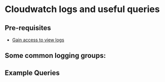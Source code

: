 # Cloudwatch logs and useful queries

## Pre-requisites

* [Gain access to view logs](https://gitlab.cee.redhat.com/service/app-interface/-/blob/master/docs/stonesoup/sop/getting-access.md)

## Some common logging groups:

<!-- TODO provide more up-to-date example queries; at first it might be helpful to use these as a starting point

* [hacbss02ue1.hacbs-kcp-syncer](https://us-east-1.console.aws.amazon.com/cloudwatch/home?region=us-east-1#logsV2:logs-insights$3FqueryDetail$3D~(end~0~start~-3600~timeType~'RELATIVE~unit~'seconds~editorString~'~isLiveTail~false~queryId~'~source~(~'hacbss02ue1.hacbs-kcp-syncer)))

* [hacbss02ue1.application-service](https://us-east-1.console.aws.amazon.com/cloudwatch/home?region=us-east-1#logsV2:logs-insights$3FqueryDetail$3D~(end~0~start~-3600~timeType~'RELATIVE~unit~'seconds~editorString~'~isLiveTail~false~queryId~'~source~(~'hacbss02ue1.application-service)))
* [hacbss02ue1.build-service](https://us-east-1.console.aws.amazon.com/cloudwatch/home?region=us-east-1#logsV2:logs-insights$3FqueryDetail$3D~(end~0~start~-3600~timeType~'RELATIVE~unit~'seconds~editorString~'~isLiveTail~false~queryId~'~source~(~'hacbss02ue1.build-service)))
* [hacbss02ue1.gitops](https://us-east-1.console.aws.amazon.com/cloudwatch/home?region=us-east-1#logsV2:logs-insights$3FqueryDetail$3D~(end~0~start~-3600~timeType~'RELATIVE~unit~'seconds~editorString~'~isLiveTail~false~queryId~'~source~(~'hacbss02ue1.gitops)))
* [hacbss02ue1.integration-service](https://us-east-1.console.aws.amazon.com/cloudwatch/home?region=us-east-1#logsV2:logs-insights$3FqueryDetail$3D~(end~0~start~-3600~timeType~'RELATIVE~unit~'seconds~editorString~'~isLiveTail~false~queryId~'~source~(~'hacbss02ue1.integration-service)))
* [hacbss02ue1.release-service](https://us-east-1.console.aws.amazon.com/cloudwatch/home?region=us-east-1#logsV2:logs-insights$3FqueryDetail$3D~(end~0~start~-3600~timeType~'RELATIVE~unit~'seconds~editorString~'~isLiveTail~false~queryId~'~source~(~'hacbss02ue1.release-service)))
* [hacbss02ue1.spi-system](https://us-east-1.console.aws.amazon.com/cloudwatch/home?region=us-east-1#logsV2:logs-insights$3FqueryDetail$3D~(end~0~start~-3600~timeType~'RELATIVE~unit~'seconds~editorString~'~isLiveTail~false~queryId~'~source~(~'hacbss02ue1.spi-system)))
* [hacbss02ue1.openshift-gitops](https://us-east-1.console.aws.amazon.com/cloudwatch/home?region=us-east-1#logsV2:logs-insights$3FqueryDetail$3D~(end~0~start~-3600~timeType~'RELATIVE~unit~'seconds~editorString~'~isLiveTail~false~queryId~'~source~(~'hacbss02ue1.openshift-gitops)))
* [hacbss02ue1.openshift-pipelines](https://us-east-1.console.aws.amazon.com/cloudwatch/home?region=us-east-1#logsV2:logs-insights$3FqueryDetail$3D~(end~0~start~-3600~timeType~'RELATIVE~unit~'seconds~editorString~'~isLiveTail~false~queryId~'~source~(~'hacbss02ue1.openshift-pipelines)))

-->

## Example Queries

<!-- TODO provide more up-to-date example queries; at first it might be helpful to use these as a starting point

### KCP Syncer Watch Failures

```
fields @timestamp, @message
| sort @timestamp desc
| filter message like "Failed to watch"
| display message
```
-->
